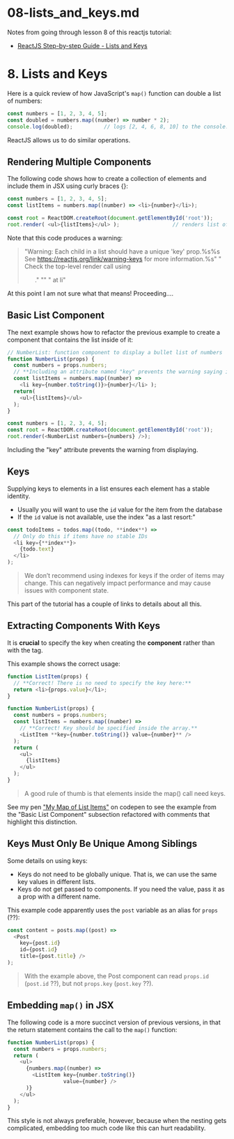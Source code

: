 
# 08-lists_and_keys.md

Notes from going through lesson 8 of this reactjs tutorial:

- [ReactJS Step-by-step Guide - Lists and Keys](https://reactjs.org/docs/lists-and-keys.html)

# 8. Lists and Keys

Here is a quick review of how JavaScript's `map()` function can double a list of numbers:

```javascript
const numbers = [1, 2, 3, 4, 5];
const doubled = numbers.map((number) => number * 2);
console.log(doubled);          // logs [2, 4, 6, 8, 10] to the console.
```

ReactJS allows us to do similar operations.

## Rendering Multiple Components

The following code shows how to create a collection of elements and include them in JSX using curly braces {}:

```javascript
const numbers = [1, 2, 3, 4, 5];
const listItems = numbers.map((number) => <li>{number}</li>);

const root = ReactDOM.createRoot(document.getElementById('root'));
root.render( <ul>{listItems}</ul> );                 // renders list of bullet items, each of which contains an integer
```

Note that this code produces a warning:

> "Warning: Each child in a list should have a unique 'key' prop.%s%s See https://reactjs.org/link/warning-keys for more information.%s" "
> Check the top-level render call using <ul>." "" "
>     at li"

At this point I am not sure what that means!  Proceeding....

## Basic List Component

The next example shows how to refactor the previous example to create a component that contains the list inside of it:

```javascript
// NumberList: function component to display a bullet list of numbers
function NumberList(props) {
  const numbers = props.numbers;
  // **Including an attribute named "key" prevents the warning saying it's missing**
  const listItems = numbers.map((number) =>
    <li key={number.toString()}>{number}</li> );
  return(
    <ul>{listItems}</ul>
  );
}

const numbers = [1, 2, 3, 4, 5];
const root = ReactDOM.createRoot(document.getElementById('root'));
root.render(<NumberList numbers={numbers} />);
```

Including the "key" attribute prevents the warning from displaying.

## Keys

Supplying keys to elements in a list ensures each element has a stable identity.

- Usually you will want to use the `id` value for the item from the database
- If the `id` value is not available, use the index "as a last resort:"

```javascript
const todoItems = todos.map((todo, **index**) =>
  // Only do this if items have no stable IDs
  <li key={**index**}>
    {todo.text}
  </li>
);
```

> We don’t recommend using indexes for keys if the order of items may change.
> This can negatively impact performance and may cause issues with component state.

This part of the tutorial has a couple of links to details about all this.

## Extracting Components With Keys

It is **crucial** to specify the key when creating the **component** rather than with the tag.

This example shows the correct usage:

```javascript
function ListItem(props) {
  // **Correct! There is no need to specify the key here:**
  return <li>{props.value}</li>;
}

function NumberList(props) {
  const numbers = props.numbers;
  const listItems = numbers.map((number) =>
    // **Correct! Key should be specified inside the array.**
    <ListItem **key={number.toString()} value={number}** />
  );
  return (
    <ul>
      {listItems}
    </ul>
  );
}
```

> A good rule of thumb is that elements inside the map() call need keys.

See my pen ["My Map of List Items"](https://codepen.io/tomwhartung/pen/XWBzNBw?editors=1011) on codepen to see the example from the "Basic List Component" subsection
refactored with comments that highlight this distinction.

## Keys Must Only Be Unique Among Siblings

Some details on using keys:

- Keys do not need to be globally unique.  That is, we can use the same key values in different lists.
- Keys do not get passed to components.  If you need the value, pass it as a prop with a different name.

This example code apparently uses the `post` variable as an alias for `props` (??):

```javascript
const content = posts.map((post) =>
  <Post
    key={post.id}
    id={post.id}
    title={post.title} />
);
```

> With the example above, the Post component can read `props.id` (`post.id` ??), but not `props.key` (`post.key` ??).

## Embedding `map()` in JSX

The following code is a more succinct version of previous versions, in that the return statement contains the call to the `map()` function:

```javascript
function NumberList(props) {
  const numbers = props.numbers;
  return (
    <ul>
      {numbers.map((number) =>
        <ListItem key={number.toString()}
                  value={number} />
      )}
    </ul>
  );
}
```

This style is not always preferable, however, because when the nesting gets complicated, embedding too much code like this can hurt readability.

